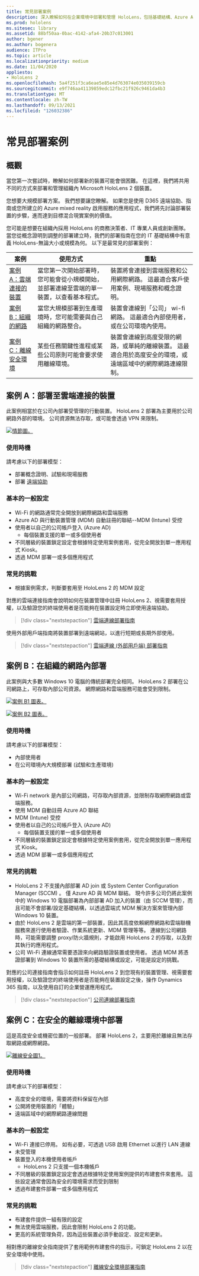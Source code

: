 ```yaml
---
title: 常見部署案例
description: 深入瞭解如何在企業環境中部署和管理 HoloLens，包括基礎結構、Azure Active Directory 和行動裝置管理。
ms.prod: hololens
ms.sitesec: library
ms.assetid: 88bf50aa-0bac-4142-afa4-20b37c013001
author: bgener
ms.author: bogenera
audience: ITPro
ms.topic: article
ms.localizationpriority: medium
ms.date: 11/04/2020
appliesto:
- HoloLens 2
ms.openlocfilehash: 5a4f251f3ca6eae5e85e4d763074e035039159cb
ms.sourcegitcommit: e9f746aa41139859edc12fbc21f926c9461da4b3
ms.translationtype: MT
ms.contentlocale: zh-TW
ms.lasthandoff: 09/13/2021
ms.locfileid: "126032386"
---
```

# <a name="common-deployment-scenarios"></a>常見部署案例

## <a name="overview"></a>概觀

當您第一次嘗試時，瞭解如何部署新的裝置可能會很困難。 在這裡，我們將共用不同的方式來部署和管理組織內 Microsoft HoloLens 2 個裝置。

您想要大規模部署方案。 我們想要讓您瞭解。 如果您是使用 D365 遠端協助、指南或您所建立的 Azure mixed reality 啟用服務的應用程式，我們將先討論部署裝置的步驟，進而達到目標混合現實案例的價值。

您可能是想要在組織內採用 HoloLens 的商務決策者、IT 專業人員或創新團隊。 當您從概念證明到調整的部署建立時，我們的部署指南在您的 IT 基礎結構中有意義 HoloLens-無論大小或規模為何。 以下是最常見的部署案例：

| 案例 |使用方式 | 重點 |
|---------|---------|---------|
| [案例 A：雲端連接的裝置](hololens2-cloud-connected-overview.md) | 當您第一次開始部署時，您可能會從小規模開始，並部署連線至雲端的單一裝置，以查看基本程式。 | 裝置將會連接到雲端服務和公用網際網路。 這最適合客戶使用案例、現場服務和概念證明。|
| [案例 B：組織的網路](hololens2-corp-connected-overview.md) | 當您大規模部署到生產環境時，您可能需要與自己組織的網路整合。 | 裝置會連線到「公司」 wi-fi 網路。 這最適合內部使用者，或在公司環境內使用。|
| [案例 C：離線安全環境](hololens-common-scenarios-offline-secure.md) | 某些任務關鍵性進程或某些公司原則可能會要求使用離線環境。 | 裝置會連線到高度受限的網路，或單純的離線裝置。 這最適合用於高度安全的環境，或遠端區域中的網際網路連線限制。 |

## <a name="scenario-a-deploy-to-cloud-connected-devices"></a>案例 A：部署至雲端連接的裝置

此案例相當於在公司內部署受管理的行動裝置。 HoloLens 2 部署為主要用於公司網路外部的環境。 公司資源無法存取，或可能會透過 VPN 來限制。

[![情節圖。](images/deployment-guides-revised-scenario-a.png)](images/deployment-guides-revised-scenario-a.png#lightbox)

### <a name="when-to-use"></a>使用時機

請考慮以下的部署模型：

* 部署概念證明、試驗和現場服務
* 部署 [遠端協助](hololens2-options-remote-assist.md)

### <a name="basic-common-configurations"></a>基本的一般設定

* Wi-Fi 的網路通常完全開放到網際網路和雲端服務
* Azure AD 與行動裝置管理 (MDM) 自動註冊的聯結--MDM (Intune) 受控
* 使用者以自己的公司帳戶登入 (Azure AD) 
  * 每個裝置支援的單一或多個使用者
* 不同層級的裝置鎖定設定會根據特定使用案例套用，從完全開放到單一應用程式 Kiosk。
* 透過 MDM 部署一或多個應用程式

### <a name="common-challenges"></a>常見的挑戰

* 根據案例需求，判斷要套用至 HoloLens 2 的 MDM 設定

對應的雲端連接指南會說明如何在裝置管理中註冊 HoloLens 2、視需要套用授權，以及驗證您的終端使用者是否能夠在裝置設定時立即使用遠端協助。

> [!div class="nextstepaction"]
> [雲端連線部署指南](hololens2-cloud-connected-overview.md)

使用外部用戶端指南將裝置部署到遠端網站，以進行短期或長期外部使用。

> [!div class="nextstepaction"]
> [雲端連線 (外部用戶端) 部署指南](hololens2-deployment-guide.md)

## <a name="scenario-b-deploy-inside-your-organizations-network"></a>案例 B：在組織的網路內部署

此案例與大多數 Windows 10 電腦的傳統部署完全相同。 HoloLens 2 部署在公司網路上，可存取內部公司資源。 網際網路和雲端服務可能會受到限制。 

[![案例 B1 圖表。](images/deployment-guides-revised-scenario-b-01-1.png)](images/deployment-guides-revised-scenario-b-01-1.png#lightbox)

[![案例 B2 圖表。](images/deployment-guides-revised-scenario-b-02-1.png)](images/deployment-guides-revised-scenario-b-02-1.png#lightbox)

### <a name="when-to-use"></a>使用時機

請考慮以下的部署模型：

* 內部使用者
* 在公司環境內大規模部署 (試驗和生產環境) 

### <a name="basic-common-configurations"></a>基本的一般設定

* Wi-Fi network 是內部公司網路，可存取內部資源，並限制存取網際網路或雲端服務。
* 使用 MDM 自動註冊 Azure AD 聯結
* MDM (Intune) 受控
* 使用者以自己的公司帳戶登入 (Azure AD) 
  * 每個裝置支援的單一或多個使用者
* 不同層級的裝置鎖定設定會根據特定使用案例套用，從完全開放到單一應用程式 Kiosk。
* 透過 MDM 部署一或多個應用程式

### <a name="common-challenges"></a>常見的挑戰

* HoloLens 2 不支援內部部署 AD join 或 System Center Configuration Manager (SCCM) 。 僅 Azure AD 與 MDM 聯結。 現今許多公司仍將此案例中的 Windows 10 電腦部署為內部部署 AD 加入的裝置（由 SCCM 管理），而且可能不會部署/設定基礎結構，以透過雲端式 MDM 解決方案來管理內部 Windows 10 裝置。
* 由於 HoloLens 2 是雲端的第一部裝置，因此其高度依賴網際網路和雲端聯機服務來進行使用者驗證、作業系統更新、MDM 管理等等。 連線到公司網路時，可能需要調整 proxy/防火牆規則，才能啟用 HoloLens 2 的存取，以及對其執行的應用程式。
* 公司 Wi-Fi 連線通常需要憑證來向網路驗證裝置或使用者。 透過 MDM 將憑證部署到 Windows 10 裝置所需的基礎結構或設定，可能是設定的挑戰。

對應的公司連接指南會指示如何註冊 HoloLens 2 到您現有的裝置管理、視需要套用授權，以及驗證您的終端使用者是否能夠在裝置設定之後，操作 Dynamics 365 指南，以及使用自訂的企業營運應用程式。

> [!div class="nextstepaction"]
> [公司連線部署指南](hololens2-corp-connected-overview.md)

## <a name="scenario-c-deploy-in-secure-offline-environment"></a>案例 C：在安全的離線環境中部署

這是高度安全或機密位置的一般部署。 部署 HoloLens 2，主要用於離線且無法存取網路或網際網路。

[![離線安全圖1。](images/deployment-guides-revised-scenario-c-01.png)](images/deployment-guides-revised-scenario-c-01.png#lightbox)

### <a name="when-to-use"></a>使用時機

請考慮以下的部署模型：

* 高度安全的環境，需要將資料保留在內部
* 公開將使用裝置的「體驗」
* 遠端區域中的網際網路連線問題

### <a name="basic-common-configurations"></a>基本的一般設定

* Wi-Fi 連接已停用。 如有必要，可透過 USB 啟用 Ethernet 以進行 LAN 連線
* 未受管理
* 裝置登入的本機使用者帳戶
  * HoloLens 2 只支援一個本機帳戶
* 不同層級的裝置鎖定設定會透過根據特定使用案例提供的布建套件來套用。 這些設定通常會因為安全的環境需求而受到限制
* 透過布建套件部署一或多個應用程式

### <a name="common-challenges"></a>常見的挑戰

* 布建套件提供一組有限的設定
* 無法使用雲端服務，因此會限制 HoloLens 2 的功能。
* 更高的系統管理負荷，因為這些裝置必須手動設定、設定和更新。

相對應的離線安全指南提供了套用範例布建套件的指示，可鎖定 HoloLens 2 以在安全環境中使用。

> [!div class="nextstepaction"]
> [離線安全環境部署指南](hololens-common-scenarios-offline-secure.md)
